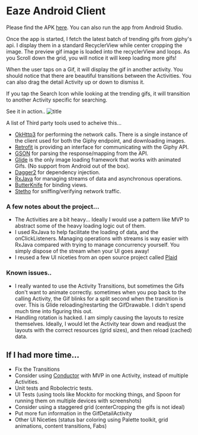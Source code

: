 # Eaze Android Client

Please find the APK [here](https://github.com/cpetzel/homework-android/blob/master/EazeGiphy.apk?raw=true). You can also run the app from Android Studio. 


Once the app is started, I fetch the latest batch of trending gifs from giphy's api. 
I display them in a standard RecyclerView while center cropping the image. The preview gif image is loaded into the recyclerView and loops. As you Scroll down the grid, you will notice it will keep loading more gifs!

When the user taps on a Gif, it will display the gif in another activity. You should notice that there are beautiful transitions between the Activities. You can also drag the detail Activity up or down to dismiss it. 

If you tap the Search Icon while looking at the trending gifs, it will transition to another Activity specific for searching. 

See it in action..
![](https://github.com/cpetzel/homework-android/blob/master/gif.gif "title")



A list of Third party tools used to acheive this...
* [OkHttp3](https://github.com/square/okhttp) for performing the network calls. There is a single instance of the client used for both the Giphy endpoint, and downloading images. 
* [Retrofit](https://github.com/square/retrofit) is providing an interface for communicating with the Giphy API. 
* [GSON](https://github.com/google/gson) for parsing the response/mapping from the API.
* [Glide](https://github.com/bumptech/glide) is the only image loading framework that works with animated Gifs. (No support from Android out of the box). 
* [Dagger2](https://google.github.io/dagger/) for dependency injection. 
* [RxJava](https://github.com/ReactiveX/RxJava) for managing streams of data and asynchronous operations.
* [ButterKnife](http://jakewharton.github.io/butterknife/) for binding views.
* [Stetho](http://facebook.github.io/stetho/) for sniffing/verifying network traffic. 

### A few notes about the project... 

- The Activities are a bit heavy... Ideally I would use a pattern like MVP to abstract some of the heavy loading logic out of them. 
- I used RxJava to help facilitate the loading of data, and the onClickListeners. Managing operations with streams is way easier with RxJava compared with trying to manage concurrency yourself. You simply dispose of the stream when your UI goes away!
- I reused a few UI niceties from an open source project called [Plaid](https://github.com/nickbutcher/plaid)


### Known issues..

* I really wanted to use the Activity Transitions, but sometimes the Gifs don't want to animate correctly. sometimes when you pop back to the calling Activity, the Gif blinks for a split second when the transition is over. This is Glide reloading/restarting the GifDrawable. I didn't spend much time into figuring this out. 
* Handling rotation is hacked. I am simply causing the layouts to resize themselves. Ideally, I would let the Activity tear down and readjust the layouts with the correct resources (grid sizes), and then reload (cached) data. 


## If I had more time...

- Fix the Transitions
- Consider using [Conductor](https://github.com/bluelinelabs/Conductor) with MVP in one Activity, instead of multiple Activities. 
- Unit tests and Robolectric tests. 
- UI Tests (using tools like Mockito for mocking things, and Spoon for running them on multiple devices with screenshots)
- Consider using a staggered grid (centerCropping the gifs is not ideal)
- Put more fun information in the GifDetailActivity
- Other UI Niceties (status bar coloring using Palette toolkit, grid animations, content transitions, Fabs)


